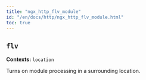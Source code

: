 ```yaml
---
title: "ngx_http_flv_module"
id: "/en/docs/http/ngx_http_flv_module.html"
toc: true
---
```


## `flv`

**Contexts:** `location`

Turns on module processing in a surrounding location.

